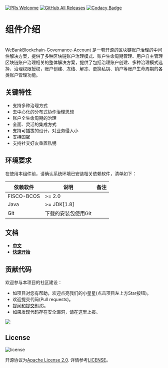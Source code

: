 [![PRs Welcome](https://img.shields.io/badge/PRs-welcome-brightgreen.svg?style=flat-square)](http://makeapullrequest.com)
[![GitHub All Releases](https://img.shields.io/github/downloads/WeBankBlockchain/Governance-Account/total.svg)](https://github.com/WeBankBlockchain/Governance-Account)
[![Codacy Badge](https://api.codacy.com/project/badge/Grade/97cfccf07bb446a6b3b0be6d7a1a6fe2)](https://app.codacy.com/gh/WeBankBlockchain/WeBankBlockchain-Governance-Account?utm_source=github.com&utm_medium=referral&utm_content=WeBankBlockchain/WeBankBlockchain-Governance-Account&utm_campaign=Badge_Grade_Dashboard)

# 组件介绍

<br />WeBankBlockchain-Governance-Account 是一套开源的区块链账户治理的中间件解决方案，提供了多种区块链账户治理模式、账户生命周期管理、用户自主管理区块链账户治理相关的整体解决方案，提供了包括治理账户创建、多种治理模式选择、治理权限授权，账户创建、冻结、解冻、更换私钥、销户等账户生命周期的各类账户管理功能。<br />

## 关键特性

- 支持多种治理方式
- 去中心化的分布式协作治理思想
- 账户全生命周期的治理
- 全面、灵活的集成方式
- 支持可插拔的设计，对业务侵入小
- 支持国密
- 支持社交好友重置私钥

## 环境要求

在使用本组件前，请确认系统环境已安装相关依赖软件，清单如下：

| 依赖软件   | 说明                                                         | 备注 |
| ---------- | ------------------------------------------------------------ | ---- |
| FISCO-BCOS       | >= 2.0 |      |
| Java       | \>= JDK[1.8]                                                 |      |
| Git        | 下载的安装包使用Git                                          |      |


## 文档
- [**中文**](https://gov-doc.readthedocs.io/zh_CN/latest/docs/WeBankBlockchain-Gov-Acct/index.html)
- [**快速开始**](https://gov-doc.readthedocs.io/zh_CN/latest/docs/WeBankBlockchain-Gov-Acct/quickstart.html)


## 贡献代码
欢迎参与本项目的社区建设：
- 如项目对您有帮助，欢迎点亮我们的小星星(点击项目左上方Star按钮)。
- 欢迎提交代码(Pull requests)。
- [提问和提交BUG](https://github.com/WeBankBlockchain/Governance-Account/issues)。
- 如果发现代码存在安全漏洞，请在[这里](https://security.webank.com)上报。


![](https://media.githubusercontent.com/media/FISCO-BCOS/LargeFiles/master/images/QR_image.png)


## License
![license](http://img.shields.io/badge/license-Apache%20v2-blue.svg)

开源协议为[Apache License 2.0](http://www.apache.org/licenses/). 详情参考[LICENSE](../LICENSE)。

